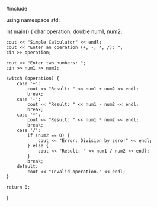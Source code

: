 #include <iostream>

using namespace std;

int main() {
    char operation;
    double num1, num2;

    cout << "Simple Calculator" << endl;
    cout << "Enter an operation (+, -, *, /): ";
    cin >> operation;

    cout << "Enter two numbers: ";
    cin >> num1 >> num2;

    switch (operation) {
        case '+':
            cout << "Result: " << num1 + num2 << endl;
            break;
        case '-':
            cout << "Result: " << num1 - num2 << endl;
            break;
        case '*':
            cout << "Result: " << num1 * num2 << endl;
            break;
        case '/':
            if (num2 == 0) {
                cout << "Error: Division by zero!" << endl;
            } else {
                cout << "Result: " << num1 / num2 << endl;
            }
            break;
        default:
            cout << "Invalid operation." << endl;
    }

    return 0;
}
